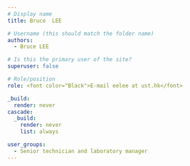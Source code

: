 ```yaml
---
# Display name
title: Bruce  LEE

# Username (this should match the folder name)
authors:
  - Bruce LEE

# Is this the primary user of the site?
superuser: false

# Role/position
role: <font color="Black">E-mail eelee at ust.hk</font>

_build:
  render: never
cascade:
  _build:
    render: never
    list: always

user_groups:
  - Senior technician and laboratory manager
---
```


